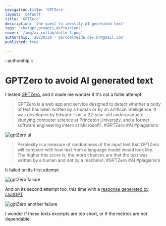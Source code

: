 ```yaml
---
navigation.title: 'GPTZero'
layout: 'default'
title: 'GPTZero'
description: 'the quest to identify AI generated text'
tags: 'chatgpt,prompts,definitions'
cover: '/img/ai_collab/dalle-1.png'
authorship: '20230320 - marcoalmeida.dev.br@gmail.com'
published: true

---
```

::authorship
::

# GPTZero to avoid AI generated text

I tested [GPTZero](https://app.gptzero.me/app/welcome), and it made me wonder if it's not a futile attempt:

> GPTZero is a web app and service designed to detect whether a body of text has been written by a human or by an artificial intelligence. It was developed by Edward Tian, a 22-year-old undergraduate studying computer science at Princeton University, and a former software engineering intern at Microsoft1. #GPTZero #AI #plagiarism

![gptZero ui](/img/2023-03-19-155707.png)


> Perplexity is a measure of randomness of the input text that GPTZero will compare with how text from a language model would look like. The higher this score is, the more chances are that the text was written by a human and not by a machine1. #GPTZero #AI #plagiarism

It failed on its first attempt

![gptZero failure](/img/2023-03-19155721.png)

And on its second attempt too, this time with a [response generated by chatGPT](/collab/harmless)

![gptZero another failure](/img/screencapture-app-gptzero-me-app-welcome-2023-03-19-16_05_30.png)

I wonder if these texts excerpts are too short, or if the metrics are not dependable.